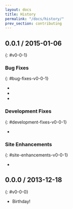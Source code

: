 ```yaml
---
layout: docs
title: History
permalink: "/docs/history/"
prev_section: contributing
---
```


## 0.0.1 / 2015-01-06
{: #v0-0-1}

### Bug Fixes
{: #bug-fixes-v0-0-1}

-
-
-

### Development Fixes
{: #development-fixes-v0-0-1}

-

### Site Enhancements
{: #site-enhancements-v0-0-1}

-

## 0.0.0 / 2013-12-18
{: #v0-0-0}
- Birthday!
